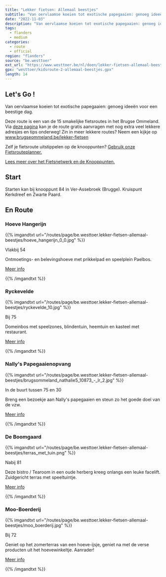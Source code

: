 ```yaml
---
title: "Lekker fietsen: Allemaal beestjes"
subtitle: "Van oervlaamse koeien tot exotische papegaaien: genoeg ideeën voor een beestige dag"
date: "2022-11-03"
description: "Van oervlaamse koeien tot exotische papegaaien: genoeg ideeën voor een beestige dag" 
tags:
  - flanders
  - medium
categories: 
  - route
  - official
region: "flanders"
source: "be.westtoer"
ext_url: "https://www.westtoer.be/nl/doen/lekker-fietsen-allemaal-beestjes"
gpx: "westtoer/kidsroute-2-allemaal-beestjes.gpx"
length: 14
---
```


## Let's Go !

Van oervlaamse koeien tot exotische papegaaien: genoeg ideeën voor een beestige dag.

Deze route is een van de 15 smakelijke fietsroutes in het Brugse Ommeland. Via [deze pagina](https://www.westtoer.be/nl/allemaal-beestjes) kan je de route gratis aanvragen met nog extra veel lekkere adresjes en tips onderweg! Zin in meer lekkere routes? Neem een kijkje op www.brugseommeland.be/lekker-fietsen 

Zelf je fietsroute uitstippelen op de knooppunten? [Gebruik onze Fietsrouteplanner.](https://www.westtoer.be/nl/fietsrouteplanner)

[Lees meer over het Fietsnetwerk en de Knooppunten.](https://www.westtoer.be/nl/inspiratie/fietsnetwerk)

## Start 

Starten kan bij knooppunt 84 in Ver-Assebroek (Brugge). Kruispunt Kerkdreef en Zwarte Paard. 

## En Route

### Hoeve Hangerijn

{{% imgandtxt url="/routes/page/be.westtoer.lekker-fietsen-allemaal-beestjes/hoeve_hangerijn_0_0.jpg" %}}

Vlakbij 54

Ontmoetings- en belevingshoeve met prikkelpad en speelplein Paelbos.

[Meer info](https://www.westtoer.be/nl/doen/hoeve-hangerijn)

{{% /imgandtxt %}}

### Ryckevelde

{{% imgandtxt url="/routes/page/be.westtoer.lekker-fietsen-allemaal-beestjes/ryckevelde_10.jpg" %}}

Bij 75

Domeinbos met speelzones, blindentuin, heemtuin en kasteel met restaurant.

[Meer info](https://www.westtoer.be/nl/eten-drinken/restaurant-tearoom-ryckevelde)

{{% /imgandtxt %}}

### Nally's Papegaaienopvang

{{% imgandtxt url="/routes/page/be.westtoer.lekker-fietsen-allemaal-beestjes/brugsommeland_nathalie5_10873_-_lr_2.jpg" %}}

In de buurt tussen 75 en 30

Breng een bezoekje aan Nally's papegaaien en steun zo het goede doel van de vzw. 

[Meer info](https://www.westtoer.be/nl/doen/nallys-papegaaienopvang)

{{% /imgandtxt %}}

### De Boomgaard

{{% imgandtxt url="/routes/page/be.westtoer.lekker-fietsen-allemaal-beestjes/terras_met_tuin.png" %}}

Nabij 81

Deze bistro / Tearoom in een oude herberg kreeg onlangs een leuke facelift. Zuidgericht terras met speeltuintje.

[Meer info](https://www.westtoer.be/nl/eten-drinken/de-boomgaard)

{{% /imgandtxt %}}

### Moo-Boerderij

{{% imgandtxt url="/routes/page/be.westtoer.lekker-fietsen-allemaal-beestjes/moo_boerderij.jpg" %}}

Bij 72

Geniet op het zomerterras van een hoeve-ijsje, geniet na met de verse producten uit het hoevewinkeltje. Aanrader!

[Meer info](https://www.westtoer.be/nl/eten-drinken/moo-boerderij)

{{% /imgandtxt %}}
